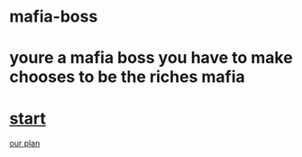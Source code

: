 # mafia-boss

# youre a mafia boss you have to make chooses to be the riches mafia

# [start](../wake-up.md)

[our plan](https://docs.google.com/drawings/d/1JZiyZYUyuaOjKlbKwfH84CQ8Jj0WCaw_Y3M6EamrdoU/edit)